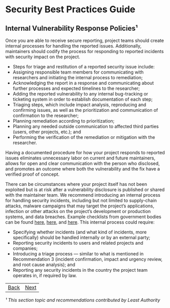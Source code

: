 # Security Best Practices Guide

## Internal Vulnerability Response Policies¹

Once you are able to receive secure reporting, project teams should create internal processes for handling the reported issues. Additionally, maintainers should codify the process for responding to reported incidents with security impact on the project. 

- Steps for triage and restitution of a reported security issue include:
- Assigning responsible team members for communicating with researchers and initiating the internal process to remediation;
- Acknowledging the report in a response and communicating about further processes and expected timelines to the researcher;
- Adding the reported vulnerability to any internal bug-tracking or ticketing system in order to establish documentation of each step;
- Triaging steps, which include impact analysis, reproducing and confirming issues, as well as the prioritization and communication of confirmation to the researcher;
- Planning remediation according to prioritization;
- Planning any needed outside communication to affected third parties (users, other projects, etc.); and 
- Performing the verification of the remediation or mitigation with the researcher.

Having a documented procedure for how your project responds to reported issues eliminates unnecessary labor on current and future maintainers, allows for open and clear communication with the person who disclosed, and promotes an outcome where both the vulnerability and the fix have a verified proof of concept. 

There can be circumstances where your project itself has not been exploited but is at risk after a vulnerability disclosure is published or shared with the maintainer team. We recommend introducing an internal process for handling security incidents, including but not limited to supply-chain attacks, malware campaigns that may target the project’s applications, infection or other attacks on the project’s development or production systems, and data breaches. Example checklists from government bodies can be found [here](https://www.cisa.gov/resources-tools/resources/cyber-incident-guide), [here](https://www.bsi.bund.de/EN/IT-Sicherheitsvorfall/Unternehmen/unternehmen.html?nn=916838&cms_pos=2), and [here](https://www.csa.gov.sg/Tips-Resource/Resources/singcert/incident-response-checklist). This internal process could require:

- Specifying whether incidents (and what kind of incidents, more specifically) should be handled internally or by an external party;
- Reporting security incidents to users and related projects and companies; 
- Introducing a triage process — similar to what is mentioned in Recommendation 3 (incident confirmation, impact and urgency review, and root cause analysis); and
- Reporting any security incidents in the country the project team operates in, if required by law.


|  |  |
| :---  | ---:  |
| [Back](./02-pipeline.md)  | [Next](04-follow.md)  |

*¹ This section topic and recommendations contributed by Least Authority*
